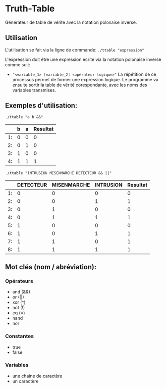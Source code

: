 # Truth-Table
Générateur de table de vérite avec la notation polonaise inverse.

## Utilisation
L'utilisation se fait via la ligne de commande: `./ttable "expression"`

L'expression doit être une expression ecrite via la notation polonaise inverse comme suit:
  - `"<variable_1> [variable_2] <opérateur logique>"`
La répétition de ce processus permet de former une expression logique.
Le programme va ensuite sortir la table de vérité corespondante, avec les noms des variables transmises.

## Exemples d'utilisation:

`./ttable "a b &&"`

|           |b      |a      |Resultat |
|-----------|-------|-------|-------- |
|   1:      |0      |0      |0        |
|   2:      |0      |1      |0        |
|   3:      |1      |0      |0        |
|   4:      |1      |1      |1        |


`./ttable "INTRUSION MISENMARCHE DETECTEUR && ||"`

 |         |DETECTEUR   |MISENMARCHE      |INTRUSION             |Resultat|
 |---------|------------|-----------------|----------------------|--------|
 |   1:    |         0  |           0     |        0             |0       |
 |   2:    |         0  |           0     |        1             |1       |
 |   3:    |         0  |           1     |        0             |0       |
 |   4:    |         0  |           1     |        1             |1       |
 |   5:    |         1  |           0     |        0             |0       |
 |   6:    |         1  |           0     |        1             |1       |
 |   7:    |         1  |           1     |        0             |1       |
 |   8:    |         1  |           1     |        1             |1       |

## Mot clés (nom / abréviation):
### Opérateurs
  * and (&&)
  * or (||)
  * xor (^)
  * not (!)
  * eq (=)
  * nand
  * nor

### Constantes
  * true
  * false
  
### Variables
  * une chaine de caractère
  * un caractère
